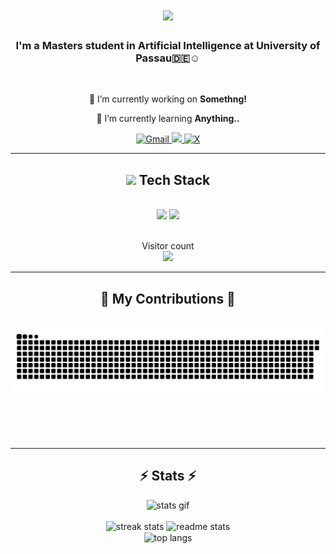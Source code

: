 




































































<h1 align="center">
    <img src="https://readme-typing-svg.herokuapp.com/?font=Righteous&size=35&center=true&vCenter=true&width=500&height=70&duration=4000&lines=Hi+There!+👋;+I'm+Chaitanya!;" />
</h1>

<h3 align="center">I'm a Masters student in Artificial Intelligence at University of Passau🇩🇪☺️</h3>

<br/>

<div align="center">
 
 🔭 I’m currently working on **Somethng!**
 
 🌱 I’m currently learning **Anything..**

 </div>
 
<div align="center"> 
  <a href="mailto:chaitanya.kota24@gmail.com">
    <img src="https://img.shields.io/badge/Gmail-333333?style=for-the-badge&logo=gmail&logoColor=red" alt="Gmail" />
  </a>
  <a href="https://www.linkedin.com/in/chaitanya-kota-451427310/" target="_blank">
    <img src="https://img.shields.io/badge/LinkedIn-0077B5?style=for-the-badge&logo=linkedin&logoColor=white" target="_blank" />
  </a>
  <a href="https://x.com/chaitanya_k0ta9" target="_blank">
  <img src="https://img.shields.io/badge/-000000?style=for-the-badge&logo=x&logoColor=white" alt="X" />
</a>
</div>
 <hr/>
 
<div align="center">
  <h2>
    <img src="https://media2.giphy.com/media/QssGEmpkyEOhBCb7e1/giphy.gif?cid=ecf05e47a0n3gi1bfqntqmob8g9aid1oyj2wr3ds3mg700bl&rid=giphy.gif" width="20">
    Tech Stack
  </h2>
</div>

<br/>
<div align="center">
    <img src="https://skillicons.dev/icons?i=react,bootstrap,html,css,vscode,github,git" />
    <img src="https://skillicons.dev/icons?i=nodejs,python,javascript,mongodb,c,java,mysql,flask" /><br>
</div>

<br/>

<p align="center"> 
  Visitor count<br>
  <img src="https://profile-counter.glitch.me/Chaitanyakota9/count.svg" />
</p>
<hr/>

<div align="center">
  <h2>🐍 My Contributions 🐍</h2>
  <br>
  <img alt="snake eating my contributions" src="https://raw.githubusercontent.com/Chaitanyakota9/Chaitanyakota9/output/github-contribution-grid-snake.svg" />

  
  <br/><br/><br/>
</div>

<hr/>
<h2 align="center">
  ⚡ Stats ⚡
</h2>
<div align="center">
  <img src="https://media3.giphy.com/media/v1.Y2lkPTc5MGI3NjExd2hqdGthMjUweXE3amd3OTB2aTFicmQ2aDc4NDd6YjNhb2RlNG95dyZlcD12MV9naWZzX3NlYXJjaCZjdD1n/CtqI1GmvT0YVO/200.webp" width="150" alt="stats gif">
</div>
<br>
<div align="center">
  <img width=390 src="https://streak-stats.demolab.com/?user=Chaitanyakota9&count_private=true&theme=react&border_radius=10" alt="streak stats"/>
  <img width=390 src="https://github-readme-stats.vercel.app/api?username=Chaitanyakota9&count_private=true&show_icons=true&theme=react&rank_icon=github&border_radius=10" alt="readme stats" />
  <br/>
  <img width=325 align="center" src="https://github-readme-stats.vercel.app/api/top-langs/?username=Chaitanyakota9&hide=HTML&langs_count=8&layout=compact&theme=react&border_radius=10&size_weight=0.5&count_weight=0.5&exclude_repo=github-readme-stats" alt="top langs" />
</div>


